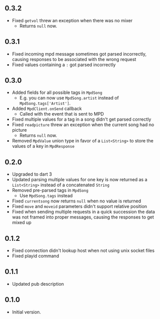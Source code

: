 ## 0.3.2
- Fixed `getvol` threw an exception when there was no mixer
  - Returns `null` now.

## 0.3.1
- Fixed incoming mpd message sometimes got parsed incorrectly, causing responses to be associated with the wrong request
- Fixed values containing a `:` got parsed incorrectly

## 0.3.0
- Added fields for all possible tags in `MpdSong`
  - E.g. you can now use `MpdSong.artist` instead of `MpdSong.tags['Artist']`.
- Added `MpdClient.onSend` callback
  - Called with the event that is sent to MPD
- Fixed multiple values for a tag in a song didn't get parsed correctly
- Fixed `readpicture` threw an exception when the current song had no picture
  - Returns `null` now.
- Removed `MpdValue` union type in favor of a `List<String>` to store the values of a key in `MpdResponse`

## 0.2.0

- Upgraded to dart 3
- Updated parsing multiple values for one key is now returned as a `List<String>` instead of a concatenated `String`
- Removed pre-parsed tags in `MpdSong`
  - Use `MpdSong.tags` instead
- Fixed `currentsong` now returns `null` when no value is returned
- Fixed `move` and `moveid` parameters didn't support relative position
- Fixed when sending multiple requests in a quick succession the data was not framed into proper messages, causing the responses to get mixed up

## 0.1.2

- Fixed connection didn't lookup host when not using unix socket files
- Fixed playid command

## 0.1.1

- Updated pub description

## 0.1.0

- Initial version.
